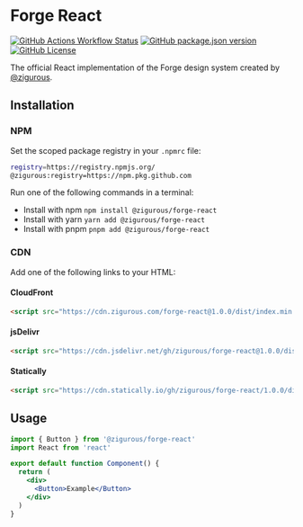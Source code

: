 # Forge React

<a href="https://github.com/zigurous/forge-react/actions"><img alt="GitHub Actions Workflow Status" src="https://img.shields.io/github/actions/workflow/status/zigurous/forge-react/build-push-deploy.yml" /></a>
<a href="https://github.com/zigurous/forge-react/pkgs/npm/forge-react"><img alt="GitHub package.json version" src="https://img.shields.io/github/package-json/v/zigurous/forge-react" /></a>
<a href="https://github.com/zigurous/forge-react/blob/main/LICENSE"><img alt="GitHub License" src="https://img.shields.io/github/license/zigurous/forge-react" /></a>

The official React implementation of the Forge design system created by [@zigurous](https://github.com/zigurous).

## Installation

### NPM

Set the scoped package registry in your `.npmrc` file:
```bash
registry=https://registry.npmjs.org/
@zigurous:registry=https://npm.pkg.github.com
```

Run one of the following commands in a terminal:
- Install with npm `npm install @zigurous/forge-react`
- Install with yarn `yarn add @zigurous/forge-react`
- Install with pnpm `pnpm add @zigurous/forge-react`

### CDN

Add one of the following links to your HTML:

#### CloudFront

```html
<script src="https://cdn.zigurous.com/forge-react@1.0.0/dist/index.min.js">
```

#### jsDelivr

```html
<script src="https://cdn.jsdelivr.net/gh/zigurous/forge-react@1.0.0/dist/index.min.js">
```

#### Statically

```html
<script src="https://cdn.statically.io/gh/zigurous/forge-react/1.0.0/dist/index.min.js">
```

## Usage

```jsx
import { Button } from '@zigurous/forge-react'
import React from 'react'

export default function Component() {
  return (
    <div>
      <Button>Example</Button>
    </div>
  )
}
```
